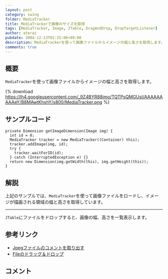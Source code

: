 ```yaml
---
layout: post
category: swing
folder: MediaTracker
title: MediaTrackerで画像のサイズを取得
tags: [MediaTracker, Image, JTable, DragAndDrop, DropTargetListener]
author: aterai
pubdate: 2004-12-13T02:15:06+09:00
description: MediaTrackerを使って画像ファイルからイメージの幅と高さを取得します。
comments: true
---
```

## 概要
`MediaTracker`を使って画像ファイルからイメージの幅と高さを取得します。

{% download https://lh4.googleusercontent.com/_9Z4BYR88imo/TQTPsQMGUsI/AAAAAAAAAeY/B8MAwtKhshY/s800/MediaTracker.png %}

## サンプルコード
<pre class="prettyprint"><code>private Dimension getImageDimension(Image img) {
  int id = 0;
  MediaTracker tracker = new MediaTracker((Container) this);
  tracker.addImage(img, id);
  try {
    tracker.waitForID(id);
  } catch (InterruptedException e) {}
  return new Dimension(img.getWidth(this), img.getHeight(this));
}
</code></pre>

## 解説
上記のサンプルでは、`MediaTracker`を使って画像ファイルをロードし、イメージが描画される領域の幅と高さを取得しています。

- - - -
`JTable`にファイルをドロップすると、画像の幅、高さを一覧表示します。

## 参考リンク
- [Jpegファイルのコメントを取り出す](http://ateraimemo.com/Swing/IIOMetadata.html)
- [Fileのドラッグ＆ドロップ](http://ateraimemo.com/Swing/FileListFlavor.html)

<!-- dummy comment line for breaking list -->

## コメント
